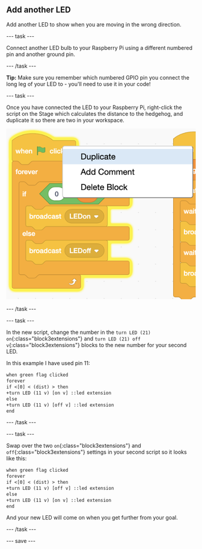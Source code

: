 ## Add another LED

Add another LED to show when you are moving in the wrong direction. 

--- task ---

Connect another LED bulb to your Raspberry Pi using a different numbered pin and another ground pin.

--- /task ---

**Tip:** Make sure you remember which numbered GPIO pin you connect the long leg of your LED to - you'll need to use it in your code!

--- task ---

Once you have connected the LED to your Raspberry Pi, right-click the script on the Stage which calculates the distance to the hedgehog, and duplicate it so there are two in your workspace.

![](images/duplicate-script.png)

--- /task ---


--- task ---

In the new script, change the number in the `turn LED (21) on`{:class="block3extensions"} and `turn LED (21) off v`{:class="block3extensions"} blocks to the new number for your second LED.

In this example I have used pin 11:

```blocks3
when green flag clicked
forever
if <[0] < (dist) > then
+turn LED (11 v) [on v] ::led extension
else
+turn LED (11 v) [off v] ::led extension
end
```

--- /task ---

--- task ---

Swap over the two `on`{:class="block3extensions"} and `off`{:class="block3extensions"} settings in your second script so it looks like this:

```blocks3
when green flag clicked
forever
if <[0] < (dist) > then
+turn LED (11 v) [off v] ::led extension
else
+turn LED (11 v) [on v] ::led extension
end
```

And your new LED will come on when you get further from your goal.

--- /task ---


--- save ---
